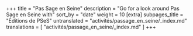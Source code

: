 +++
title = "Pas Sage en Seine"
description = "Go for a look around Pas Sage en Seine with"
sort_by = "date"
weight = 10
[extra]
subpages_title = "Éditions de PSeS"
untranslated = "activités/passage_en_seine/_index.md"
translations = [
    "activités/passage_en_seine/_index.md"
]
+++
